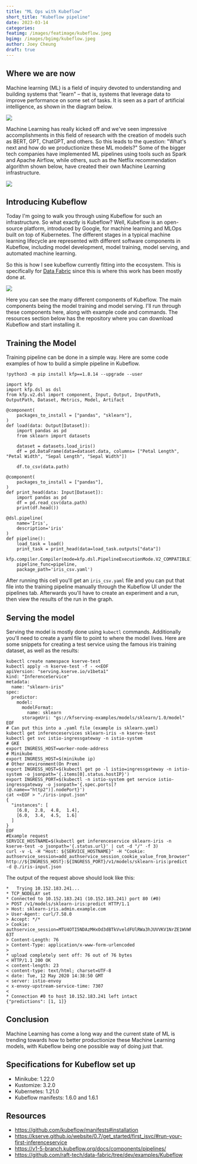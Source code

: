 ```yaml
---
title: "ML Ops with Kubeflow"
short_title: "Kubeflow pipeline"
date: 2023-03-14
categories:
featimg: /images/featimage/kubeflow.jpeg
bgimg: /images/bgimg/kubeflow.jpeg
author: Joey Cheung
draft: true
---
```


## Where we are now
Machine learning (ML) is a field of inquiry devoted to understanding and building systems that "learn" – that is, systems that leverage data to improve performance on some set of tasks. It is seen as a part of artificial intelligence, as shown in the diagram below.

![](https://i.imgur.com/Gy2Lr5H.png)


Machine Learning has really kicked off and we've seen impressive accomplishments in this field of research with the creation of models such as BERT, GPT, ChatGPT, and others. So this leads to the question: "What's next and how do we productionize these ML models?" Some of the bigger tech companies have implemented ML pipelines using tools such as Spark and Apache Airflow,  while others, such as the Netflix recommendation algorithm shown below, have created their own Machine Learning infrastructure.

![](https://i.imgur.com/aWqzHeO.jpg)

## Introducing Kubeflow

Today I'm going to walk you through using Kubeflow for such an infrastructure. So what exactly is Kubeflow? Well, Kubeflow is an open-source platform, introduced by Google, for machine learning and MLOps built on top of Kubernetes. The different stages in a typical machine learning lifecycle are represented with different software components in Kubeflow, including model development, model training, model serving, and automated machine learning.

So this is how I see kubeflow currently fitting into the ecosystem. This is specifically for [Data Fabric](https://datafabric.goraft.tech/) since this is where this work has been mostly done at.

![](https://i.imgur.com/Hu10Vl6.png)

Here you can see the many different components of Kubeflow. The main components being the model training and model serving. I'll run through these components here, along with example code and commands. The resources section below has the repository where you can download Kubeflow and start installing it.

## Training the Model

Training pipeline can be done in a simple way. Here are some code examples of how to build a simple pipeline in Kubeflow.

```
!python3 -m pip install kfp==1.8.14 --upgrade --user
```

```
import kfp
import kfp.dsl as dsl
from kfp.v2.dsl import component, Input, Output, InputPath, OutputPath, Dataset, Metrics, Model, Artifact
```

```
@component(
    packages_to_install = ["pandas", "sklearn"],
)
def load(data: Output[Dataset]):
    import pandas as pd
    from sklearn import datasets

    dataset = datasets.load_iris()
    df = pd.DataFrame(data=dataset.data, columns= ["Petal Length", "Petal Width", "Sepal Length", "Sepal Width"])
    
    df.to_csv(data.path)

@component(
    packages_to_install = ["pandas"],
)
def print_head(data: Input[Dataset]):
    import pandas as pd
    df = pd.read_csv(data.path)
    print(df.head())

@dsl.pipeline(
    name='Iris',
    description='iris'
)
def pipeline():
    load_task = load()
    print_task = print_head(data=load_task.outputs["data"])

kfp.compiler.Compiler(mode=kfp.dsl.PipelineExecutionMode.V2_COMPATIBLE).compile(
    pipeline_func=pipeline,
    package_path='iris_csv.yaml')
```

After running this cell you'll get an `iris_csv.yaml` file and you can put that file into the training pipeline manually through the Kubeflow UI under the pipelines tab. Afterwards you'll have to create an experiment and a run, then view the results of the run in the graph.

## Serving the model

Serving the model is mostly done using `kubectl` commands. Additionally you'll need to create a yaml file to point to where the model lives. Here are some snippets for creating a test service using the famous iris training dataset, as well as the results:

```
kubectl create namespace kserve-test
kubectl apply -n kserve-test -f - <<EOF
apiVersion: "serving.kserve.io/v1beta1"
kind: "InferenceService"
metadata:
  name: "sklearn-iris"
spec:
  predictor:
    model:
      modelFormat:
        name: sklearn
      storageUri: "gs://kfserving-examples/models/sklearn/1.0/model"
EOF
# Can put this into a .yaml file (example is sklearn.yaml)
kubectl get inferenceservices sklearn-iris -n kserve-test
kubectl get svc istio-ingressgateway -n istio-system
# GKE
export INGRESS_HOST=worker-node-address
# Minikube
export INGRESS_HOST=$(minikube ip)
# Other environment(On Prem)
export INGRESS_HOST=$(kubectl get po -l istio=ingressgateway -n istio-system -o jsonpath='{.items[0].status.hostIP}')
export INGRESS_PORT=$(kubectl -n istio-system get service istio-ingressgateway -o jsonpath='{.spec.ports[?(@.name=="http2")].nodePort}')
cat <<EOF > "./iris-input.json"
{
  "instances": [
    [6.8,  2.8,  4.8,  1.4],
    [6.0,  3.4,  4.5,  1.6]
  ]
}
EOF
#Example request
SERVICE_HOSTNAME=$(kubectl get inferenceservice sklearn-iris -n kserve-test -o jsonpath='{.status.url}' | cut -d "/" -f 3)
curl -v -L -H "Host: ${SERVICE_HOSTNAME}" -H "Cookie: authservice_session=add_authservice_session_cookie_value_from_browser" http://${INGRESS_HOST}:${INGRESS_PORT}/v1/models/sklearn-iris:predict -d @./iris-input.json
```

The output of the request above should look like this:

```
*   Trying 10.152.183.241...
* TCP_NODELAY set
* Connected to 10.152.183.241 (10.152.183.241) port 80 (#0)
> POST /v1/models/sklearn-iris:predict HTTP/1.1
> Host: sklearn-iris.admin.example.com
> User-Agent: curl/7.58.0
> Accept: */*
> Cookie: authservice_session=MTU4OTI5NDAzMHxOd3dBTkVveldFUlRWa3hJUVVKV1NrZE1WVWhCVmxSS05GRTFSMGhaVmtWR1JrUlhSRXRRUmtnMVRrTkpUekpOTTBOSFNGcElXRkU9fLgsofp8amFkZv4N4gnFUGjCePgaZPAU20ylfr8J-63T
> Content-Length: 76
> Content-Type: application/x-www-form-urlencoded
> 
* upload completely sent off: 76 out of 76 bytes
< HTTP/1.1 200 OK
< content-length: 23
< content-type: text/html; charset=UTF-8
< date: Tue, 12 May 2020 14:38:50 GMT
< server: istio-envoy
< x-envoy-upstream-service-time: 7307
< 
* Connection #0 to host 10.152.183.241 left intact
{"predictions": [1, 1]}
```

## Conclusion

Machine Learning has come a long way and the current state of ML is trending towards how to better productionize these Machine Learning models, with Kubeflow being one possible way of doing just that.

## Specifications for Kubeflow set up

- Minikube: 1.22.0
- Kustomize: 3.2.0
- Kubernetes: 1.21.0
- Kubeflow manifests: 1.6.0 and 1.6.1

## Resources

- https://github.com/kubeflow/manifests#installation
- https://kserve.github.io/website/0.7/get_started/first_isvc/#run-your-first-inferenceservice
- https://v1-5-branch.kubeflow.org/docs/components/pipelines/
- https://github.com/raft-tech/data-fabric/tree/dev/examples/Kubeflow